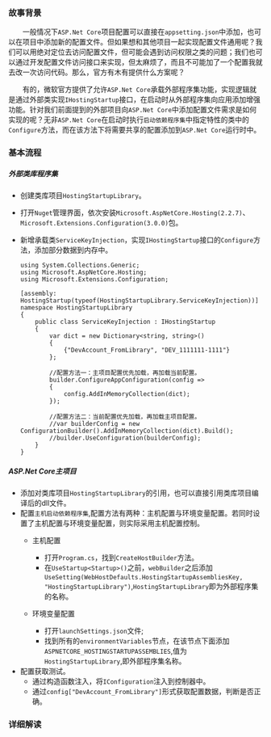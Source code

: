 ### 故事背景
&emsp;&emsp;一般情况下`ASP.Net Core`项目配置可以直接在`appsetting.json`中添加，也可以在项目中添加新的配置文件。但如果想和其他项目一起实现配置文件通用呢？我们可以用绝对定位去访问配置文件，但可能会遇到访问权限之类的问题；我们也可以通过开发配置文件访问接口来实现，但太麻烦了，而且不可能加了一个配置我就去改一次访问代码。那么，官方有木有提供什么方案呢？

&emsp;&emsp;有的，微软官方提供了允许`ASP.Net Core`承载外部程序集功能，实现逻辑就是通过外部类实现`IHostingStartup`接口，在启动时从外部程序集向应用添加增强功能。针对我们前面提到的外部项目向`ASP.Net Core`中添加配置文件需求是如何实现的呢？无非`ASP.Net Core`在启动时执行`启动依赖程序集`中指定特性的类中的`Configure`方法，而在该方法下将需要共享的配置添加到`ASP.Net Core`运行时中。

### 基本流程
##### 外部类库程序集
- 创建类库项目`HostingStartupLibrary`。
- 打开`Nuget`管理界面，依次安装`Microsoft.AspNetCore.Hosting(2.2.7)`、`Microsoft.Extensions.Configuration(3.0.0)`包。
- 新增承载类`ServiceKeyInjection`，实现`IHostingStartup`接口的`Configure`方法，添加部分数据到内存中。

    ```
    using System.Collections.Generic;
    using Microsoft.AspNetCore.Hosting;
    using Microsoft.Extensions.Configuration;

    [assembly: HostingStartup(typeof(HostingStartupLibrary.ServiceKeyInjection))]
    namespace HostingStartupLibrary
    {
        public class ServiceKeyInjection : IHostingStartup
        {
            var dict = new Dictionary<string, string>()
            {
                {"DevAccount_FromLibrary", "DEV_1111111-1111"}
            };

            //配置方法一：主项目配置优先加载，再加载当前配置。
            builder.ConfigureAppConfiguration(config =>
            { 
                config.AddInMemoryCollection(dict);
            });

            //配置方法二：当前配置优先加载，再加载主项目配置。
            //var builderConfig = new ConfigurationBuilder().AddInMemoryCollection(dict).Build();
            //builder.UseConfiguration(builderConfig); 
        }
    }
    ```

##### ASP.Net Core主项目
- 添加对类库项目`HostingStartupLibrary`的引用，也可以直接引用类库项目编译后的dll文件。
- 配置`主机启动依赖程序集`,配置方法有两种：主机配置与环境变量配置。若同时设置了主机配置与环境变量配置，则实际采用主机配置控制。
    - 主机配置
        - 打开`Program.cs`，找到`CreateHostBuilder`方法。
        - 在`UseStartup<Startup>()`之前，`webBuilder`之后添加`UseSetting(WebHostDefaults.HostingStartupAssembliesKey, "HostingStartupLibrary")`,`HostingStartupLibrary`即为外部程序集的名称。

    - 环境变量配置
        - 打开`launchSettings.json`文件;
        - 找到所有的`environmentVariables`节点，在该节点下面添加`ASPNETCORE_HOSTINGSTARTUPASSEMBLIES`,值为`HostingStartupLibrary`,即外部程序集名称。
- 配置获取测试。
    - 通过构造函数注入，将`IConfiguration`注入到控制器中。
    - 通过`config["DevAccount_FromLibrary"]`形式获取配置数据，判断是否正确。


### 详细解读